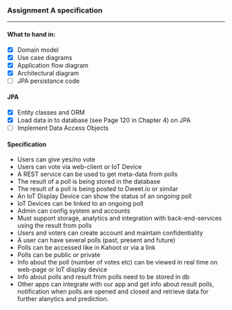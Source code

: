### Assignment A specification 
___
#### What to hand in: 

- [x]   Domain model   
- [x]   Use case diagrams   
- [x]   Application flow diagram   
- [x]   Architectural diagram   
- [ ]   JPA persistance code    

#### JPA   
- [x] Entity classes and ORM   
- [x] Load data in to database (see Page 120 in Chapter 4) on JPA   
- [ ] Implement Data Access Objects   

#### Specification   

- Users can give yes/no vote   
- Users can vote via web-client or IoT Device  
- A REST service can be used to get meta-data from polls   
- The result of a poll is being stored in the database   
- The result of a poll is being posted to Dweet.io or similar    
-  An IoT Display Device can show the status of an ongoing poll   
- IoT Devices can be linked to an ongoing poll   
- Admin can config system and accounts   
- Must support storage, analytics and integration with back-end-services using the result from polls   
- Users and voters can create account and maintain confidentiality   
- A user can have several polls (past, present and future)   
- Polls can be accessed like in Kahoot or via a link   
- Polls can be public or private   
- Info about the poll (number of votes etc) can be viewed in real time on web-page or IoT display device   
- Info about polls and result from polls need to be stored in db   
- Other apps can integrate with our app and get info about result polls, notification when polls are opened and closed and 
retrieve data for further alanytics and prediction. 
